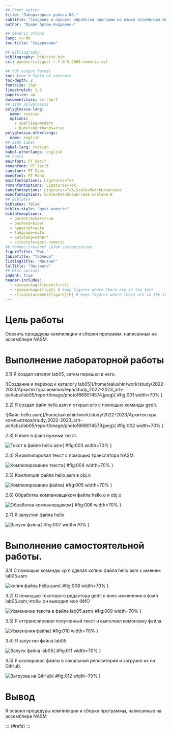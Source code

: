 ```yaml
---
## Front matter
title: "Лабораторная работа №5."
subtitle: "Создание и процесс обработки программ на языке ассемблера NASM"
author: "Лушин Артем Андреевич"

## Generic otions
lang: ru-RU
toc-title: "Содержание"

## Bibliography
bibliography: bib/cite.bib
csl: pandoc/csl/gost-r-7-0-5-2008-numeric.csl

## Pdf output format
toc: true # Table of contents
toc-depth: 2
fontsize: 13pt
linestretch: 1.5
papersize: a4
documentclass: scrreprt
## I18n polyglossia
polyglossia-lang:
  name: russian
  options:
	- spelling=modern
	- babelshorthands=true
polyglossia-otherlangs:
  name: english
## I18n babel
babel-lang: russian
babel-otherlangs: english
## Fonts
mainfont: PT Serif
romanfont: PT Serif
sansfont: PT Sans
monofont: PT Mono
mainfontoptions: Ligatures=TeX
romanfontoptions: Ligatures=TeX
sansfontoptions: Ligatures=TeX,Scale=MatchLowercase
monofontoptions: Scale=MatchLowercase,Scale=0.9
## Biblatex
biblatex: false
biblio-style: "gost-numeric"
biblatexoptions:
  - parentracker=true
  - backend=biber
  - hyperref=auto
  - language=auto
  - autolang=other*
  - citestyle=gost-numeric
## Pandoc-crossref LaTeX customization
figureTitle: "Рис."
tableTitle: "Таблица"
listingTitle: "Листинг"
lolTitle: "Листинги"
## Misc options
indent: true
header-includes:
  - \usepackage{indentfirst}
  - \usepackage{float} # keep figures where there are in the text
  - \floatplacement{figure}{H} # keep figures where there are in the text
---
```


# Цель работы

Освоить процедуры компиляции и сборки программ, написанных на ассемблере NASM.



# Выполнение лабораторной работы

2.1) Я создал каталог lab05, затем перешел в него.

![Создание и переход к каталогу lab05](/home/aalushin/work/study/2022-2023/Архитектура компьютера/study_2022-2023_arh-pc/labs/lab05/report/image/photo1668014574.jpeg){ #fig:001 width=70% }

2.2) Я создал файл hello.asm и открыл его с помощью команды gedit.

![Файл hello.asm](/home/aalushin/work/study/2022-2023/Архитектура компьютера/study_2022-2023_arh-pc/labs/lab05/report/image/photo1668014579.jpeg){ #fig:002 width=70% }

2.3) Я ввел в файл нужный текст.

![Текст в файле hello.asm](image/photo1668014582.jpeg){ #fig:003 width=70% }

2.4) Я компилировал текст с помощью транслятора NASM.

![Компилирование текста](image/photo1668014587.jpeg){ #fig:004 width=70% }

2.5) Компилция файла hello.asm в obj.o

![Компилирование файла](image/photo1668014592.jpeg){ #fig:005 width=70% }

2.6) Обработка компановщиком файла hello.o и obj.o

![Обработка компановщиком](image/photo1668014595.jpeg){ #fig:006 width=70% }

2.7) Я запустил файла hello

![Запуск файла](image/photo1668014598.jpeg){ #fig:007 width=70% }


# Выполнение самостоятельной работы.

3.1) C помощью команды cp я сделал копию файла hello.asm с именем lab05.asm

![копия файла hello.asm](image/photo1668014603.jpeg){ #fig:008 width=70% }

3.2) С помощью текстового редактора gedit я внес изменения в файл lab05.asm,чтобы он выводил мое ФИО

![Изменение текста в файле lab05.asm](image/photo1668014608.jpeg){ #fig:009 width=70% }

3.3) Я оттранслировал полученный текст и выполнил комоновку файла.

![Изменения файла](image/photo1668014626.jpeg){ #fig:010 width=70% }

3.4) Я запустил файла lab05.

![Запуск файла lab05](image/photo1668014637.jpeg){ #fig:011 width=70% }

3.5) Я скопировал файлы в локальный репозиторий и загрузил их на GitHub.

![Загрузка на GitHub](image/photo1668014646.jpeg){ #fig:012 width=70% }

# Вывод

Я освоил процедуры компиляции и сборки программы, написанные на ассемблере NASM

::: {#refs}
:::

